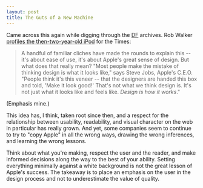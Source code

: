 ```yaml
---
layout: post
title: The Guts of a New Machine
---
```


Came across this again while digging through the [DF](http://daringfireball.net/) archives. Rob Walker [profiles the then-two-year-old iPod](http://www.nytimes.com/2003/11/30/magazine/30IPOD.html?pagewanted=all) for the Times:

> A handful of familiar cliches have made the rounds to explain this -- it's about ease of use, it's about Apple's great sense of design. But what does that really mean? "Most people make the mistake of thinking design is what it looks like," says Steve Jobs, Apple's C.E.O. "People think it's this veneer -- that the designers are handed this box and told, 'Make it look good!' That's not what we think design is. It's not just what it looks like and feels like. <em>Design is how it works</em>."

(Emphasis mine.)

This idea has, I think, taken root since then, and a respect for the relationship between usability, readability, and visual character on the web in particular has really grown. And yet, some companies seem to continue to try to "copy Apple" in all the wrong ways, drawing the wrong inferences, and learning the wrong lessons.

Think about what you're making, respect the user and the reader, and make informed decisions along the way to the best of your ability. Setting everything minimally against a white background is not the great lesson of Apple's success. The takeaway is to place an emphasis on the user in the design process and not to underestimate the value of quality.
